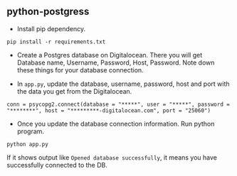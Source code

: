 ## python-postgress

- Install pip dependency.

```command
pip install -r requirements.txt
```

- Create a Postgres database on Digitalocean. There you will get Database name, Username, Password, Host, Password. Note down these things for your database connection.

- In `app.py`, update the database, username, password, host and port with the data you get from the Digitalocean.

```
conn = psycopg2.connect(database = "*****", user = "*****", password = "********", host = "*********-digitalocean.com", port = "25060")
```

- Once you update the database connection information. Run python program. 

```command
python app.py
```

If it shows output like `Opened database successfully`, it means you have successfully connected to the DB.

